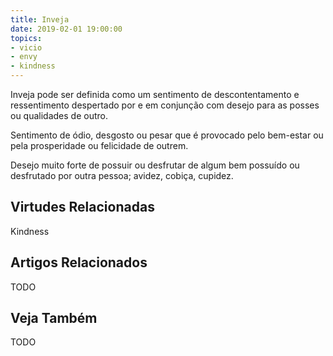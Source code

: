 ```yaml
---
title: Inveja
date: 2019-02-01 19:00:00
topics: 
- vicio
- envy
- kindness
---
```


Inveja pode ser definida como um sentimento de descontentamento e ressentimento
despertado por e em conjunção com desejo para as posses ou qualidades de outro.

Sentimento de ódio, desgosto ou pesar que é provocado pelo bem-estar ou pela
prosperidade ou felicidade de outrem.

Desejo muito forte de possuir ou desfrutar de algum bem possuído ou desfrutado
por outra pessoa; avidez, cobiça, cupidez.

## Virtudes Relacionadas
Kindness

## Artigos Relacionados
TODO


## Veja Também
TODO
